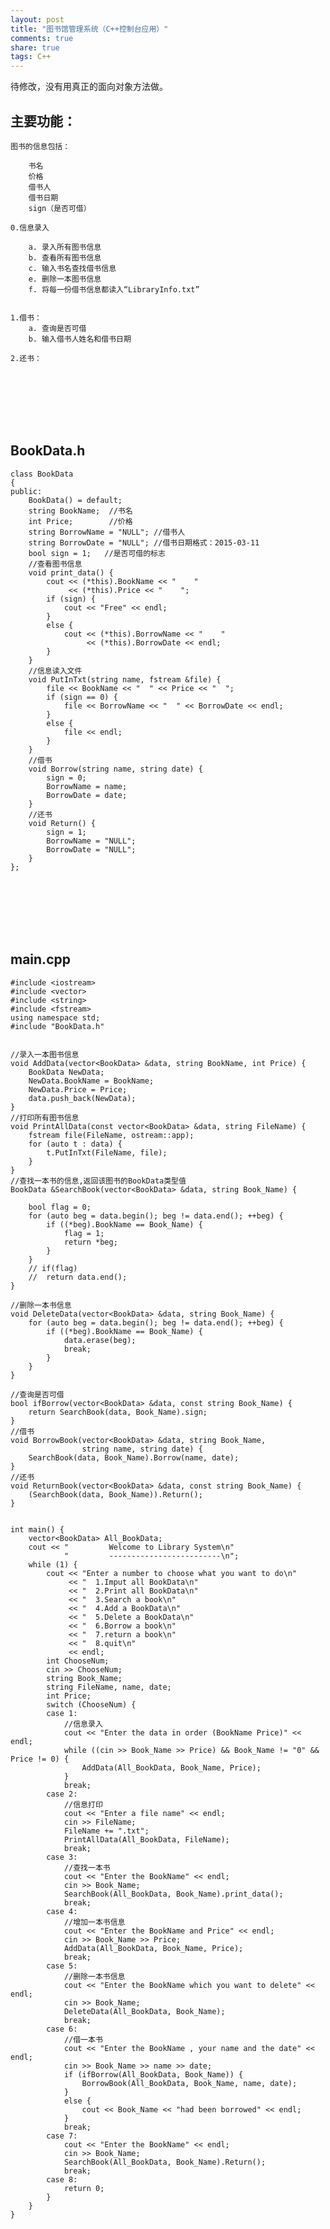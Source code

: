 ```yaml
---
layout: post
title: "图书馆管理系统（C++控制台应用）" 
comments: true
share: true
tags: C++
---
```





待修改，没有用真正的面向对象方法做。


## 主要功能： ##


	图书的信息包括：

		书名
		价格
		借书人
		借书日期
		sign（是否可借）
		
	0.信息录入

		a. 录入所有图书信息
		b. 查看所有图书信息
		c. 输入书名查找借书信息
		e. 删除一本图书信息
		f. 将每一份借书信息都读入“LibraryInfo.txt” 
	
	
	1.借书：
		a. 查询是否可借
		b. 输入借书人姓名和借书日期
	
	2.还书：

<br>
<br>
<br>
<br>
<br>

## BookData.h ##


	class BookData
	{
	public:
		BookData() = default;
		string BookName;  //书名
		int Price;		  //价格
		string BorrowName = "NULL"; //借书人
		string BorrowDate = "NULL"; //借书日期格式：2015-03-11
		bool sign = 1;	 //是否可借的标志
		//查看图书信息
		void print_data() {
			cout << (*this).BookName << "    "
			     << (*this).Price << "    ";
			if (sign) {
				cout << "Free" << endl;
			}
			else {
				cout << (*this).BorrowName << "    "
				     << (*this).BorrowDate << endl;
			}
		}
		//信息读入文件
		void PutInTxt(string name, fstream &file) {
			file << BookName << "  " << Price << "  ";
			if (sign == 0) {
				file << BorrowName << "  " << BorrowDate << endl;
			}
			else {
				file << endl;
			}
		}
		//借书
		void Borrow(string name, string date) {
			sign = 0;
			BorrowName = name;
			BorrowDate = date;
		}
		//还书
		void Return() {
			sign = 1;
			BorrowName = "NULL";
			BorrowDate = "NULL";
		}
	};
	





<br>
<br>
<br>
<br>
<br>



##     main.cpp ##

	#include <iostream>
	#include <vector>
	#include <string>
	#include <fstream>
	using namespace std;
	#include "BookData.h"
	
	
	//录入一本图书信息
	void AddData(vector<BookData> &data, string BookName, int Price) {
		BookData NewData;
		NewData.BookName = BookName;
		NewData.Price = Price;
		data.push_back(NewData);
	}
	//打印所有图书信息
	void PrintAllData(const vector<BookData> &data, string FileName) {
		fstream file(FileName, ostream::app);
		for (auto t : data) {
			t.PutInTxt(FileName, file);
		}
	}
	//查找一本书的信息,返回该图书的BookData类型值
	BookData &SearchBook(vector<BookData> &data, string Book_Name) {
	
		bool flag = 0;
		for (auto beg = data.begin(); beg != data.end(); ++beg) {
			if ((*beg).BookName == Book_Name) {
				flag = 1;
				return *beg;
			}
		}
		// if(flag)
		// 	return data.end();
	}
	
	//删除一本书信息
	void DeleteData(vector<BookData> &data, string Book_Name) {
		for (auto beg = data.begin(); beg != data.end(); ++beg) {
			if ((*beg).BookName == Book_Name) {
				data.erase(beg);
				break;
			}
		}
	}
	
	//查询是否可借
	bool ifBorrow(vector<BookData> &data, const string Book_Name) {
		return SearchBook(data, Book_Name).sign;
	}
	//借书
	void BorrowBook(vector<BookData> &data, string Book_Name,
	                string name, string date) {
		SearchBook(data, Book_Name).Borrow(name, date);
	}
	//还书
	void ReturnBook(vector<BookData> &data, const string Book_Name) {
		(SearchBook(data, Book_Name)).Return();
	}
	
	
	int main() {
		vector<BookData> All_BookData;
		cout << "         Welcome to Library System\n"
				"         -------------------------\n";
		while (1) {
			cout << "Enter a number to choose what you want to do\n"
			     << "  1.Imput all BookData\n"
			     << "  2.Print all BookData\n"
			     << "  3.Search a book\n"
			     << "  4.Add a BookData\n"
			     << "  5.Delete a BookData\n"
			     << "  6.Borrow a book\n"
			     << "  7.return a book\n"
			     << "  8.quit\n"
			     << endl;
			int ChooseNum;
			cin >> ChooseNum;
			string Book_Name;
			string FileName, name, date;
			int Price;
			switch (ChooseNum) {
			case 1:
				//信息录入
				cout << "Enter the data in order (BookName Price)" << endl;
				while ((cin >> Book_Name >> Price) && Book_Name != "0" && Price != 0) {
					AddData(All_BookData, Book_Name, Price);
				}
				break;
			case 2:
				//信息打印			
				cout << "Enter a file name" << endl;
				cin >> FileName;
				FileName += ".txt";
				PrintAllData(All_BookData, FileName);
				break;
			case 3:
				//查找一本书
				cout << "Enter the BookName" << endl;
				cin >> Book_Name;
				SearchBook(All_BookData, Book_Name).print_data();
				break;
			case 4:
				//增加一本书信息
				cout << "Enter the BookName and Price" << endl;
				cin >> Book_Name >> Price;
				AddData(All_BookData, Book_Name, Price);
				break;
			case 5:
				//删除一本书信息
				cout << "Enter the BookName which you want to delete" << endl;
				cin >> Book_Name;
				DeleteData(All_BookData, Book_Name);
				break;
			case 6:
				//借一本书
				cout << "Enter the BookName , your name and the date" << endl;
				cin >> Book_Name >> name >> date;
				if (ifBorrow(All_BookData, Book_Name)) {
					BorrowBook(All_BookData, Book_Name, name, date);
				}
				else {
					cout << Book_Name << "had been borrowed" << endl;
				}
				break;
			case 7:
				cout << "Enter the BookName" << endl;
				cin >> Book_Name;
				SearchBook(All_BookData, Book_Name).Return();
				break;
			case 8:
				return 0;
			}
		}
	}